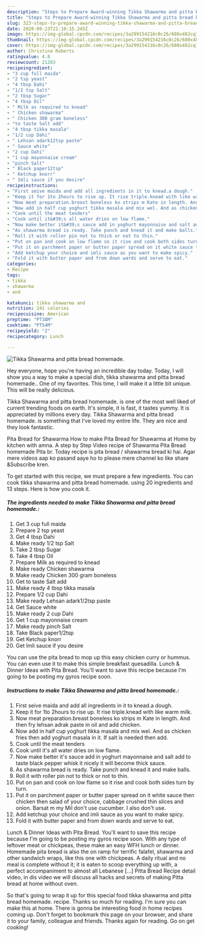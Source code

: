 ```yaml
---
description: "Steps to Prepare Award-winning Tikka Shawarma and pitta bread homemade."
title: "Steps to Prepare Award-winning Tikka Shawarma and pitta bread homemade."
slug: 323-steps-to-prepare-award-winning-tikka-shawarma-and-pitta-bread-homemade
date: 2020-09-23T21:10:15.245Z
image: https://img-global.cpcdn.com/recipes/3a299154216c0c26/680x482cq70/tikka-shawarma-and-pitta-bread-homemade-recipe-main-photo.jpg
thumbnail: https://img-global.cpcdn.com/recipes/3a299154216c0c26/680x482cq70/tikka-shawarma-and-pitta-bread-homemade-recipe-main-photo.jpg
cover: https://img-global.cpcdn.com/recipes/3a299154216c0c26/680x482cq70/tikka-shawarma-and-pitta-bread-homemade-recipe-main-photo.jpg
author: Christina Roberts
ratingvalue: 4.8
reviewcount: 21203
recipeingredient:
- "3 cup full maida"
- "2 tsp yeast"
- "4 tbsp Dahi"
- "1/2 tsp Salt"
- "2 tbsp Sugar"
- "4 tbsp Oil"
- " Milk as required to knead"
- " Chicken shawarma"
- " Chicken 300 gram boneless"
- "to taste Salt add"
- "4 tbsp tikka masala"
- "1/2 cup Dahi"
- " Lehsan adark12tsp paste"
- " Sauce white"
- "2 cup Dahi"
- "1 cup mayonnaise cream"
- "pinch Salt"
- " Black paper12tsp"
- " Ketchup knorr"
- " Imli sauce if you desire"
recipeinstructions:
- "First seive maida and add all ingredients in it to knead.a dough."
- "Keep it for 1to 2hours to rise up. It rise triple.knead with like warm milk."
- "Now meat preparation.breast boneless ko strips m Kate in length. And then fry lehsan adrak paste in oil and add chicken."
- "Now add in half cup yoghurt tikka masala and mix wel. And as chicken fries then add yoghurt masala in it. If salt is needed then add."
- "Cook until the meat tenders"
- "Cook until it&#39;s all water dries on low flame."
- "Now make better it&#39;s sauce add in yoghurt mayonnaise and salt add to taste black pepper whisk it nicely it will become thick sauce."
- "As shawarma bread is ready. Take punch and knead it and make balls."
- "Roll it with roller pin not to thick or not to thin."
- "Put on pan and cook on low flame so it rise and cook both sides turn by turn."
- "Put it on parchment paper or butter paper spread on it white sauce then chicken then salad of your choice, cabbage crushed thin slices and onion. Barsat m my Mil don&#39;t use cucumber. I also don&#39;t use."
- "Add ketchup your choice and imli sauce as you want to make spicy."
- "Fold it with butter paper and from down wards and serve to eat."
categories:
- Recipe
tags:
- tikka
- shawarma
- and

katakunci: tikka shawarma and 
nutrition: 241 calories
recipecuisine: American
preptime: "PT38M"
cooktime: "PT54M"
recipeyield: "2"
recipecategory: Lunch

---
```



![Tikka Shawarma and pitta bread homemade.](https://img-global.cpcdn.com/recipes/3a299154216c0c26/680x482cq70/tikka-shawarma-and-pitta-bread-homemade-recipe-main-photo.jpg)

Hey everyone, hope you're having an incredible day today. Today, I will show you a way to make a special dish, tikka shawarma and pitta bread homemade.. One of my favorites. This time, I will make it a little bit unique. This will be really delicious.

Tikka Shawarma and pitta bread homemade. is one of the most well liked of current trending foods on earth. It's simple, it is fast, it tastes yummy. It is appreciated by millions every day. Tikka Shawarma and pitta bread homemade. is something that I've loved my entire life. They are nice and they look fantastic.

Pita Bread for Shawarma How to make Pita Bread for Shawarma at Home by kitchen with amna. A step by Step Video recipe of Shawarma Pita Bread homemade Pita br. Today recipe is pita bread / shawarma bread ki hai. Agar mere videos aap ko pasand aaye ho to please mere channel ko like share &amp;Subscribe kren.


To get started with this recipe, we must prepare a few ingredients. You can cook tikka shawarma and pitta bread homemade. using 20 ingredients and 13 steps. Here is how you cook it.

<!--inarticleads1-->

##### The ingredients needed to make Tikka Shawarma and pitta bread homemade.:

1. Get 3 cup full maida
1. Prepare 2 tsp yeast
1. Get 4 tbsp Dahi
1. Make ready 1/2 tsp Salt
1. Take 2 tbsp Sugar
1. Take 4 tbsp Oil
1. Prepare  Milk as required to knead
1. Make ready  Chicken shawarma
1. Make ready  Chicken 300 gram boneless
1. Get to taste Salt add
1. Make ready 4 tbsp tikka masala
1. Prepare 1/2 cup Dahi
1. Make ready  Lehsan adark1/2tsp paste
1. Get  Sauce white
1. Make ready 2 cup Dahi
1. Get 1 cup mayonnaise cream
1. Make ready pinch Salt
1. Take  Black paper1/2tsp
1. Get  Ketchup knorr
1. Get  Imli sauce if you desire


You can use the pita bread to mop up this easy chicken curry or hummus. You can even use it to make this simple breakfast quesadilla. Lunch &amp; Dinner Ideas with Pita Bread. You&#39;ll want to save this recipe because I&#39;m going to be posting my gyros recipe soon. 

<!--inarticleads2-->

##### Instructions to make Tikka Shawarma and pitta bread homemade.:

1. First seive maida and add all ingredients in it to knead.a dough.
1. Keep it for 1to 2hours to rise up. It rise triple.knead with like warm milk.
1. Now meat preparation.breast boneless ko strips m Kate in length. And then fry lehsan adrak paste in oil and add chicken.
1. Now add in half cup yoghurt tikka masala and mix wel. And as chicken fries then add yoghurt masala in it. If salt is needed then add.
1. Cook until the meat tenders
1. Cook until it&#39;s all water dries on low flame.
1. Now make better it&#39;s sauce add in yoghurt mayonnaise and salt add to taste black pepper whisk it nicely it will become thick sauce.
1. As shawarma bread is ready. Take punch and knead it and make balls.
1. Roll it with roller pin not to thick or not to thin.
1. Put on pan and cook on low flame so it rise and cook both sides turn by turn.
1. Put it on parchment paper or butter paper spread on it white sauce then chicken then salad of your choice, cabbage crushed thin slices and onion. Barsat m my Mil don&#39;t use cucumber. I also don&#39;t use.
1. Add ketchup your choice and imli sauce as you want to make spicy.
1. Fold it with butter paper and from down wards and serve to eat.


Lunch &amp; Dinner Ideas with Pita Bread. You&#39;ll want to save this recipe because I&#39;m going to be posting my gyros recipe soon. With any type of leftover meat or chickpeas, these make an easy WFH lunch or dinner. Homemade pita bread is also the on ramp for terrific falafel, shawarma and other sandwich wraps, like this one with chickpeas. A daily ritual and no meal is complete without it; it is eaten to scoop everything up with, a perfect accompaniment to almost all Lebanese […] Pitta Bread Recipe detail video, in dis video we will discuss all hacks and secrets of making Pitta bread at home without oven. 

So that's going to wrap it up for this special food tikka shawarma and pitta bread homemade. recipe. Thanks so much for reading. I'm sure you can make this at home. There is gonna be interesting food in home recipes coming up. Don't forget to bookmark this page on your browser, and share it to your family, colleague and friends. Thanks again for reading. Go on get cooking!

